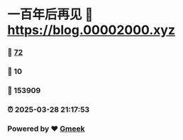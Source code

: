# 一百年后再见 :link: https://blog.00002000.xyz 
### :page_facing_up: [72](https://blog.00002000.xyz/tag.html) 
### :speech_balloon: 10 
### :hibiscus: 153909 
### :alarm_clock: 2025-03-28 21:17:53 
### Powered by :heart: [Gmeek](https://github.com/Meekdai/Gmeek)
